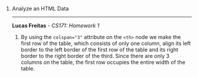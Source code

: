1. Analyze an HTML Data <table>
---

**Lucas Freitas** - *CS171: Homework 1*

  1. By using the <code>colspan="3"</code> attribute on the <code>&lt;th&gt;</code> node we make the first row of the table, which consists of only one column, align its left border to the left border of the first row of the table and its right border to the right border of the third. Since there are only 3 columns on the table, the first row occupies the entire width of the table.